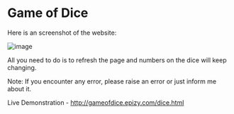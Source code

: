# Game of Dice

Here is an screenshot of the website:

![image](https://user-images.githubusercontent.com/73171400/156593222-906b4080-ac76-41a7-abf7-62cb39ed6b85.png)

All you need to do is to refresh the page and numbers on the dice will keep changing. 

Note: If you encounter any error, please raise an error or just inform me about it.

Live Demonstration - http://gameofdice.epizy.com/dice.html
